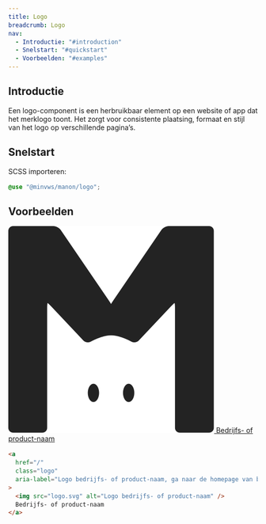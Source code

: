 ```yaml
---
title: Logo
breadcrumb: Logo
nav:
  - Introductie: "#introduction"
  - Snelstart: "#quickstart"
  - Voorbeelden: "#examples"
---
```


<h2 id="introduction">Introductie</h2>

Een logo-component is een herbruikbaar element op een website of app dat het merklogo toont. Het zorgt voor consistente plaatsing, formaat en stijl van het logo op verschillende pagina’s.

<h2 id="quickstart">Snelstart</h2>

SCSS importeren:

```scss
@use "@minvws/manon/logo";
```

<h2 id="examples">Voorbeelden</h2>

<a href="/" class="logo" aria-label="Logo bedrijfs- of product-naam, ga naar de homepage van bedrijfs- of product-naam">
  <img src="../../../../img/logo-dark.svg" alt="Logo bedrijfs- of product-naam" />
  Bedrijfs- of product-naam
</a>

```html
<a
  href="/"
  class="logo"
  aria-label="Logo bedrijfs- of product-naam, ga naar de homepage van bedrijfs- of product-naam"
>
  <img src="logo.svg" alt="Logo bedrijfs- of product-naam" />
  Bedrijfs- of product-naam
</a>
```
